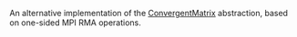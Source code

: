 An alternative implementation of the
[ConvergentMatrix](http://github.com/swfrench/convergent-matrix)
abstraction, based on one-sided MPI RMA operations.
